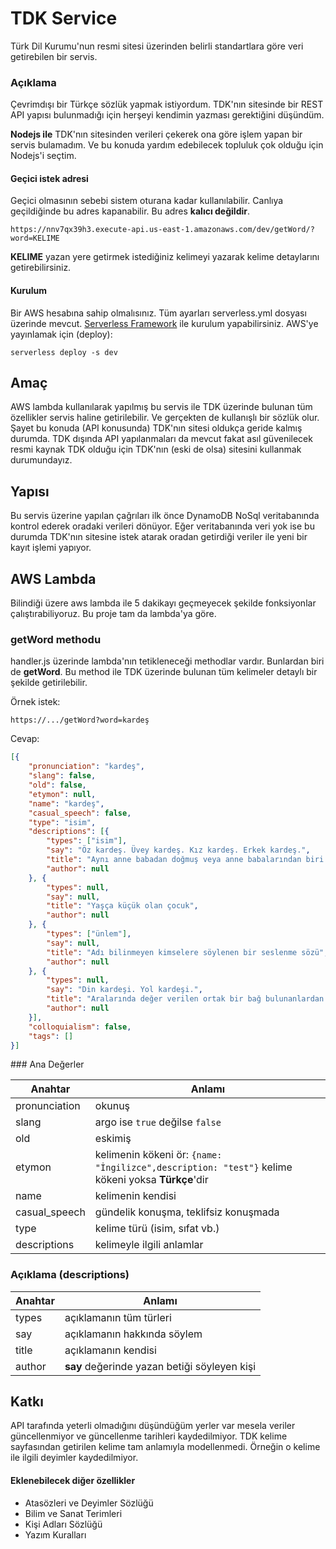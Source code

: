 # TDK Service
Türk Dil Kurumu'nun resmi sitesi üzerinden belirli standartlara göre veri getirebilen bir servis.

### Açıklama 
Çevrimdışı bir Türkçe sözlük yapmak istiyordum. TDK'nın sitesinde bir REST API yapısı bulunmadığı için herşeyi kendimin yazması gerektiğini düşündüm.

**Nodejs ile** TDK'nın sitesinden verileri çekerek ona göre işlem yapan bir servis bulamadım. Ve bu konuda yardım edebilecek topluluk çok olduğu için Nodejs'i seçtim.

#### Geçici istek adresi
Geçici olmasının sebebi sistem oturana kadar kullanılabilir. Canlıya geçildiğinde bu adres kapanabilir. Bu adres **kalıcı değildir**.

```
https://nnv7qx39h3.execute-api.us-east-1.amazonaws.com/dev/getWord/?word=KELIME
```
**KELIME** yazan yere getirmek istediğiniz kelimeyi yazarak kelime detaylarını getirebilirsiniz.

#### Kurulum
Bir AWS hesabına sahip olmalısınız.
Tüm ayarları serverless.yml dosyası üzerinde mevcut. [Serverless Framework](https://serverless.com/framework/docs/) ile kurulum yapabilirsiniz. AWS'ye yayınlamak için (deploy):

```
serverless deploy -s dev
```

## Amaç
AWS lambda kullanılarak yapılmış bu servis ile TDK üzerinde bulunan tüm özellikler servis haline getirilebilir. Ve gerçekten de kullanışlı bir sözlük olur. Şayet bu konuda (API konusunda) TDK'nın sitesi oldukça geride kalmış durumda. TDK dışında API yapılanmaları da mevcut fakat asıl güvenilecek resmi kaynak TDK olduğu için TDK'nın (eski de olsa) sitesini kullanmak durumundayız.

## Yapısı
Bu servis üzerine yapılan çağrıları ilk önce DynamoDB NoSql veritabanında kontrol ederek oradaki verileri dönüyor. Eğer veritabanında veri yok ise bu durumda TDK'nın sitesine istek atarak oradan getirdiği veriler ile yeni bir kayıt işlemi yapıyor.

## AWS Lambda
Bilindiği üzere aws lambda ile 5 dakikayı geçmeyecek şekilde fonksiyonlar çalıştırabiliyoruz. Bu proje tam da lambda'ya göre.

### getWord methodu
handler.js üzerinde lambda'nın tetikleneceği methodlar vardır.
Bunlardan biri de **getWord**. Bu method ile TDK üzerinde bulunan tüm kelimeler detaylı bir şekilde getirilebilir.

Örnek istek:

```
https://.../getWord?word=kardeş
```

Cevap:

```json
[{
    "pronunciation": "kardeş",
    "slang": false,
    "old": false,
    "etymon": null,
    "name": "kardeş",
    "casual_speech": false,
    "type": "isim",
    "descriptions": [{
        "types": ["isim"],
        "say": "Öz kardeş. Üvey kardeş. Kız kardeş. Erkek kardeş.",
        "title": "Aynı anne babadan doğmuş veya anne babalarından biri aynı olan çocukların birbirine göre adı",
        "author": null
    }, {
        "types": null,
        "say": null,
        "title": "Yaşça küçük olan çocuk",
        "author": null
    }, {
        "types": ["ünlem"],
        "say": null,
        "title": "Adı bilinmeyen kimselere söylenen bir seslenme sözü",
        "author": null
    }, {
        "types": null,
        "say": "Din kardeşi. Yol kardeşi.",
        "title": "Aralarında değer verilen ortak bir bağ bulunanlardan her biri",
        "author": null
    }],
    "colloquialism": false,
    "tags": []
}]

```

### Ana Değerler

| Anahtar | Anlamı |
| --- | --- |
| pronunciation | okunuş |
| slang | argo ise `true` değilse `false` |
| old | eskimiş |
| etymon | kelimenin kökeni ör: `{name: "İngilizce",description: "test"}` kelime kökeni yoksa **Türkçe**'dir |
| name | kelimenin kendisi |
| casual_speech | gündelik konuşma, teklifsiz konuşmada |
| type | kelime türü (isim, sıfat vb.) |
| descriptions | kelimeyle ilgili anlamlar  |

### Açıklama (descriptions)
| Anahtar | Anlamı |
| --- | --- |
| types | açıklamanın tüm türleri |
| say | açıklamanın hakkında söylem |
| title | açıklamanın kendisi |
| author | **say** değerinde yazan betiği söyleyen kişi  |

## Katkı
API tarafında yeterli olmadığını düşündüğüm yerler var mesela veriler güncellenmiyor ve güncellenme tarihleri kaydedilmiyor. TDK kelime sayfasından getirilen kelime tam anlamıyla modellenmedi. Örneğin o kelime ile ilgili deyimler kaydedilmiyor.

#### Eklenebilecek diğer özellikler

- Atasözleri ve Deyimler Sözlüğü
- Bilim ve Sanat Terimleri 
- Kişi Adları Sözlüğü
- Yazım Kuralları

